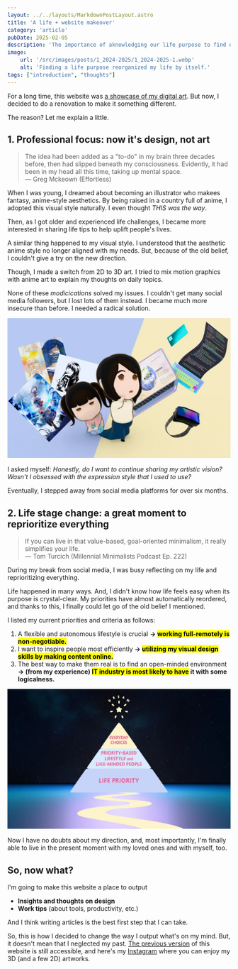 ```yaml
---
layout: ../../layouts/MarkdownPostLayout.astro
title: 'A life + website makeover'
category: 'article'
pubDate: 2025-02-05
description: 'The importance of aknowledging our life purpose to find out which path we must take.'
image:
    url: '/src/images/posts/1_2024-2025/1_2024-2025-1.webp'
    alt: 'Finding a life purpose reorganized my life by itself.'
tags: ["introduction", "thoughts"]
---
```


For a long time, this website was <a href="https://v2024.erikaobama.com/" target="_blank">a showcase of my digital art</a>. But now, I decided to do a renovation to make it something different.

The reason? Let me explain a little.

## 1. Professional focus: now it's design, not art

> The idea had been added as a "to-do" in my brain three decades before, then had slipped beneath my consciousness. Evidently, it had been in my head all this time, taking up mental space.<br/>
> — Greg Mckeown (Effortless)

When I was young, I dreamed about becoming an illustrator who makees fantasy, anime-style aesthetics. By being raised in a country full of anime, I adopted this visual style naturally. I even thought *THIS was the way*. 

Then, as I got older and experienced life challenges, I became more interested in sharing life tips to help uplift people's lives.

A similar thing happened to my visual style. I understood that the aesthetic anime style no longer aligned with my needs. But, because of the old belief, I couldn't give a try on the new direction.

Though, I made a switch from 2D to 3D art. 
I tried to mix motion graphics with anime art to explain my thoughts on daily topics.

None of these *modicications* solved my issues. I couldn't get many social media followers, but I lost lots of them instead. I became much more insecure than before. I needed a radical solution.

![](/src/images/posts/1_2024-2025/1_2024-2025-2.webp)

I asked myself: 
*Honestly, do I want to continue sharing my artistic vision? Wasn't I obsessed with the expression style that I used to use?*

Eventually, I stepped away from social media platforms for over six months. 

## 2. Life stage change: a great moment to reprioritize everything

> If you can live in that value-based, goal-oriented minimalism, it really simplifies your life.<br/>
> — Tom Turcich (Millennial Minimalists Podcast Ep. 222)

During my break from social media, I was busy reflecting on my life and reprioritizing everything. 

Life happened in many ways. And, I didn't know how life feels easy when its purpose is crystal-clear. My priorities have almost automatically reordered, and thanks to this, I finally could let go of the old belief I mentioned.

I listed my current priorities and criteria as follows: 
1. A flexible and autonomous lifestyle is crucial **→ <mark class="hl-pink-lt">working full-remotely is non-negotiable.</mark>**
2. I want to inspire people most efficiently **→ <mark class="hl-pink-lt">utilizing my visual design skills by making content online.</mark>**
3. The best way to make them real is to find an open-minded environment **→ (from my experience) <mark class="hl-pink-lt">IT industry is most likely to have</mark> it with some logicalness.**

![](/src/images/posts/1_2024-2025/1_2024-2025-3.webp)

Now I have no doubts about my direction, and, most importantly, I'm finally able to live in the present moment with my loved ones and with myself, too.

## So, now what?

I'm going to make this website a place to output

- **Insights and thoughts on design**
- **Work tips** (about tools, productivity, etc.)

And I think writing articles is the best first step that I can take.

So, this is how I decided to change the way I output what's on my mind. But, it doesn't mean that I neglected my past. <a href="https://v2024.erikaobama.com/" target="_blank">The previous version</a> of this website is still accessible, and here's my <a href="https://instagram.com/erika.obama" target="_blank">Instagram</a> where you can enjoy my 3D (and a few 2D) artworks. 
